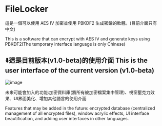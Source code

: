 # FileLocker
這是一個可以使用 AES IV 加密並使用 PBKDF2 生成密鑰的軟體。(目前介面只有中文)

This is a software that can encrypt with AES IV and generate keys using PBKDF2(The temporary interface language is only Chinese)

⬇️這是目前版本(v1.0-beta)的使用介面 This is the user interface of the current version (v1.0-beta)
---------------------------------------------------------------------------------------------
![image](https://github.com/user-attachments/assets/b77b0f62-99cc-42bd-856a-42868c24a5ec)

未來可能會加入的功能:加密資料庫(將所有被加密檔案集中管理)、視窗壓克力效果、UI界面美化、增加其他語言的使用介面

Features that may be added in the future: encrypted database (centralized management of all encrypted files), window acrylic effects, UI interface beautification, and adding user interfaces in other languages.
